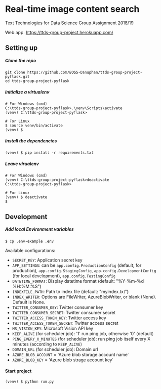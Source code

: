 # Real-time image content search
Text Technologies for Data Science Group Assignment 2018/19

Web app: https://ttds-group-project.herokuapp.com/

## Setting up
##### Clone the repo
```
git clone https://github.com/BOSS-Danuphan/ttds-group-project-pyflask.git
cd ttds-group-project-pyflask
```
##### Initialize a virtualenv
```
# For Windows (cmd)
C:\ttds-group-project-pyflask>.\venv\Scripts\activate
(venv) C:\ttds-group-project-pyflask>

# For Linux
$ source venv/bin/activate
(venv) $
```
##### Install the dependencies
```
(venv) $ pip install -r requirements.txt
```
##### Leave virualenv
```
# For Windows (cmd)
(venv) C:\ttds-group-project-pyflask>deactivate
C:\ttds-group-project-pyflask>

# For Linux
(venv) $ deactivate
$
```
## Development
##### Add local Environment variables
```
$ cp .env-example .env
```
Available configurations:
* `SECRET_KEY`: Application secret key
* `APP_SETTINGS`: can be `app.config.ProductionConfig` (default, for production), `app.config.StagingConfig`, `app.config.DevelopmentConfig` (for local development), `app.config.TestingConfig`
* `DATETIME_FORMAT`: Display datetime format (default: "%Y-%m-%d %H:%M:%S")
* `INDEXFILE_PATH`: Path to index file (default: "myindex.txt")
* `INDEX_WRITER`: Options are FileWriter, AzureBlobWriter, or blank (None). Default is None.
* `TWITTER_CONSUMER_KEY`: Twitter consumer key
* `TWITTER_CONSUMER_SECRET`: Twitter consumer secret
* `TWITTER_ACCESS_TOKEN_KEY`: Twitter access key
* `TWITTER_ACCESS_TOKEN_SECRET`: Twitter access secret
* `MS_VISION_KEY`: Microsoft Vision API key
* `KEEP_ALIVE` (for scheduler job): '1' run ping job, otherwise '0' (default)
* `PING_EVERY_X_MINUTES` (for scheduler job): run ping job itself every X minutes (according to `KEEP_ALIVE`)
* `DOMAIN_URL` (for scheduler job): Domain url
* `AZURE_BLOB_ACCOUNT` = 'Azure blob storage account name'
* `AZURE_BLOB_KEY` = 'Azure blob strage account key'

#### Start project
```
(venv) $ python run.py
```
